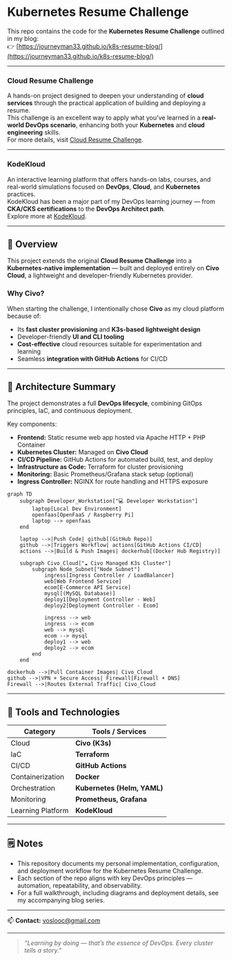 # Kubernetes Resume Challenge

This repo contains the code for the **Kubernetes Resume Challenge** outlined in my blog:  
👉 [https://journeyman33.github.io/k8s-resume-blog/](https://journeyman33.github.io/k8s-resume-blog/)

---

### Cloud Resume Challenge
A hands-on project designed to deepen your understanding of **cloud services** through the practical application of building and deploying a resume.  
This challenge is an excellent way to apply what you've learned in a **real-world DevOps scenario**, enhancing both your **Kubernetes** and **cloud engineering** skills.  
For more details, visit [Cloud Resume Challenge](https://cloudresumechallenge.dev).

---

### KodeKloud
An interactive learning platform that offers hands-on labs, courses, and real-world simulations focused on **DevOps**, **Cloud**, and **Kubernetes** practices.  
KodeKloud has been a major part of my DevOps learning journey — from **CKA/CKS certifications** to the **DevOps Architect path**.  
Explore more at [KodeKloud](https://kodekloud.com).

---

## 🚀 Overview
This project extends the original **Cloud Resume Challenge** into a **Kubernetes-native implementation** — built and deployed entirely on **Civo Cloud**, a lightweight and developer-friendly Kubernetes provider.

### Why Civo?
When starting the challenge, I intentionally chose **Civo** as my cloud platform because of:
- Its **fast cluster provisioning** and **K3s-based lightweight design**
- Developer-friendly **UI and CLI tooling**
- **Cost-effective** cloud resources suitable for experimentation and learning
- Seamless **integration with GitHub Actions** for CI/CD

---

## 🧠 Architecture Summary
The project demonstrates a full **DevOps lifecycle**, combining GitOps principles, IaC, and continuous deployment.

Key components:
- **Frontend:** Static resume web app hosted via Apache HTTP + PHP Container
- **Kubernetes Cluster:** Managed on **Civo Cloud**
- **CI/CD Pipeline:** GitHub Actions for automated build, test, and deploy
- **Infrastructure as Code:** Terraform for cluster provisioning
- **Monitoring:** Basic Prometheus/Grafana stack setup (optional)
- **Ingress Controller:** NGINX for route handling and HTTPS exposure

```mermaid
graph TD
    subgraph Developer_Workstation["💻 Developer Workstation"]
        laptop[Local Dev Environment]
        openfaas[OpenFaaS / Raspberry Pi]
        laptop --> openfaas
    end

    laptop -->|Push Code| github[(GitHub Repo)]
    github -->|Triggers Workflow| actions[GitHub Actions CI/CD]
    actions -->|Build & Push Images| dockerhub[(Docker Hub Registry)]

    subgraph Civo_Cloud["☁️ Civo Managed K3s Cluster"]
        subgraph Node_Subnet["Node Subnet"]
            ingress[Ingress Controller / LoadBalancer]
            web[Web Frontend Service]
            ecom[E-Commerce API Service]
            mysql[(MySQL Database)]
            deploy1[Deployment Controller - Web]
            deploy2[Deployment Controller - Ecom]
            
            ingress --> web
            ingress --> ecom
            web --> mysql
            ecom --> mysql
            deploy1 --> web
            deploy2 --> ecom
        end
    end
```
    dockerhub -->|Pull Container Images| Civo_Cloud
    github -->|VPN + Secure Access| Firewall[Firewall + DNS]
    Firewall -->|Routes External Traffic| Civo_Cloud



---

## 🧰 Tools and Technologies
| Category | Tools / Services |
|-----------|------------------|
| Cloud | **Civo (K3s)** |
| IaC | **Terraform** |
| CI/CD | **GitHub Actions** |
| Containerization | **Docker** |
| Orchestration | **Kubernetes (Helm, YAML)** |
| Monitoring | **Prometheus, Grafana** |
| Learning Platform | **KodeKloud** |

---

## 🗒️ Notes
- This repository documents my personal implementation, configuration, and deployment workflow for the Kubernetes Resume Challenge.
- Each section of the repo aligns with key DevOps principles — automation, repeatability, and observability.
- For a full walkthrough, including diagrams and deployment details, see my accompanying blog series.

---

📫 **Contact:** [voslooc@gmail.com](mailto:voslooc@gmail.com)

---

> _“Learning by doing — that’s the essence of DevOps. Every cluster tells a story.”_
